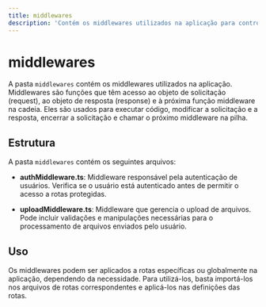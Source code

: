 ```yaml
---
title: middlewares
description: 'Contém os middlewares utilizados na aplicação para controle de autenticação e upload de arquivos.'
---
```


# middlewares

A pasta `middlewares` contém os middlewares utilizados na aplicação. Middlewares são funções que têm acesso ao objeto de solicitação (request), ao objeto de resposta (response) e à próxima função middleware na cadeia. Eles são usados para executar código, modificar a solicitação e a resposta, encerrar a solicitação e chamar o próximo middleware na pilha.

## Estrutura

A pasta `middlewares` contém os seguintes arquivos:

- **authMiddleware.ts**: Middleware responsável pela autenticação de usuários. Verifica se o usuário está autenticado antes de permitir o acesso a rotas protegidas.
  
- **uploadMiddleware.ts**: Middleware que gerencia o upload de arquivos. Pode incluir validações e manipulações necessárias para o processamento de arquivos enviados pelo usuário.

## Uso

Os middlewares podem ser aplicados a rotas específicas ou globalmente na aplicação, dependendo da necessidade. Para utilizá-los, basta importá-los nos arquivos de rotas correspondentes e aplicá-los nas definições das rotas.